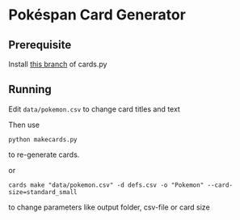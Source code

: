 # Pokéspan Card Generator
## Prerequisite
Install [this branch](https://github.com/AEPSchmitt/cards.py) of cards.py

## Running
Edit `data/pokemon.csv` to change card titles and text

Then use 
```
python makecards.py
```
to re-generate cards.

or
```
cards make "data/pokemon.csv" -d defs.csv -o "Pokemon" --card-size=standard_small
```
to change parameters like output folder, csv-file or card size
